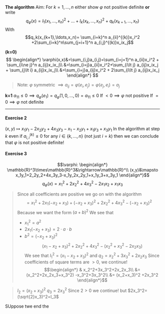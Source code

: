 **The algorithm**
Aim: For $k=1,\ldots,n$ either show $\varphi$ not positive definite **or** write 
$$q_\varphi(x)=l_1(x_1,\ldots,x_n)^2+\ldots+l_k(x_k,\ldots,x_n)^2+q_k(x_{k+1},\ldots,x_n)$$
With 
$$q_k(x_{k+1},\ldots,x_n)= \sum_{i=k}^n a_{ii}^{(k)}x_i^2 +2\sum_{i=k}^n\sum_{j=i+1}^n a_{i,j}^{(k)}x_ix_j$$

**(k=0)**
$$
\begin{align*}
\varphi(x,x)&=\sum_{i,j}a_{i,j}=\sum_{i=j=1}^n a_{ii}x_i^2 + \sum_{i\ne j}^n a_{ij}x_ix_j\\
&=\sum_{i=j}a_{ii}x_i^2+\sum_{i\lt j} a_{ij}x_ix_j + \sum_{j\lt i} a_{ij}x_ix_j\\
&=\sum_{i=j}a_{ij}x_i^2 + 2\sum_{i\lt j} a_{ij}x_ix_j
\end{align*}
$$
> Note: $\varphi$ symmetric $\implies a_{ij}=\varphi(e_i,e_j)=\varphi(e_j,e_i)=a_{j}$ 

**k=1** 
$a_{11}\le0\implies q_\varphi(e_1)=q_\varphi(1,0,\ldots,0)=a_{11}\le0$
If $\lt 0\implies \varphi$ not positive
If $=0\implies\varphi$ not definite

---
#### Exercise 2
$(x,y)\mapsto x_1y_1-2x_2y_2+4x_3y_3-x_1-x_2y_1+x_1y_3+x_3y_1$
In the algorithm at step $k$ even if $a_{i,i}^{(k)}\le0$ for any $i\in\{k,\ldots,n\}$
(not just $i=k$) then we can conclude that $\varphi$ is not positive definite!

#### Exercise 3
$$\varphi:
\begin{align*}
\mathbb{R}^3\times\mathbb{R}^3&\rightarrow\mathbb{R}^\\
(x,y)&\mapsto x_1y_1+2_2y_2+4x_3y_3-x_1y_2x_2y_1+x_1y_3+x_3y_1
\end{align*}$$
$$q_\varphi(x)=x_1^2+2x_2^2+4x_3^2-2x_1x_2+x_1x_3$$
> Since all coefficients are positive we go on with the algorithm
$$=x_1^2+2x_1(-x_2+x_3)+(-x_2+x_3)^2 + 2x_2^2+4x_3^2-(-x_2+x_3)^2$$
> Because we want the form $(a+b)^2$
> We see that 
> - $x_1^2=a^2$
> - $2x_1(-x_2+x_3)=2\cdot a\cdot b$
> - $b^2 = (-x_2+x_3)^2$
$$(x_1-x_2+x_3)^2+2x_2^2+4x_3^2-(x_2^2+x_3^2-2x_2x_3)$$
> We see that $l_1^2=(x_1-x_2+x_3)^2$
> and $q_2=x_2^2+3x_3^2+2x_2x_3$
> Since coefficients of square terms are $\gt 0$, we continue!
$$\begin{align*}
& x_2^2+3x_3^2+2x_2x_3\\
&= (x_2^2+2x_2x_3+x_3^2) -x_3^2+3x_3^2\\
&= (x_2+x_3)^2 +2x_3^2
\end{align*}$$

> $l_2=(x_2+x_3)^2$
> $q_3=2x_3^2$
> Since $2\gt0$ we continue!
> but $2x_3^2=(\sqrt{2}x_3)^2=l_3$

SUppose twe end the 
